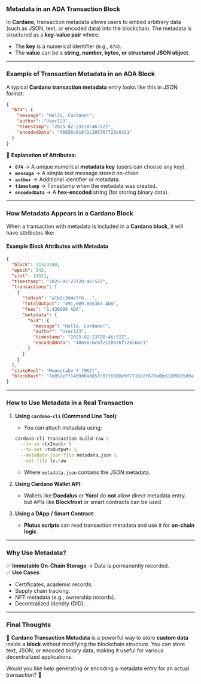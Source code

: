 ### **Metadata in an ADA Transaction Block**
In **Cardano**, transaction metadata allows users to embed arbitrary data (such as JSON, text, or encoded data) into the blockchain. The metadata is structured as a **key-value pair** where:
- The **key** is a numerical identifier (e.g., `674`).
- The **value** can be a **string, number, bytes, or structured JSON object**.

---

### **Example of Transaction Metadata in an ADA Block**
A typical **Cardano transaction metadata** entry looks like this in JSON format:

```json
{
  "674": {
    "message": "Hello, Cardano!",
    "author": "User123",
    "timestamp": "2025-02-23T20:46:52Z",
    "encodedData": "48656c6c6f2c20576f726c6421"
  }
}
```

🔹 **Explanation of Attributes:**
- **`674`** → A unique numerical **metadata key** (users can choose any key).
- **`message`** → A simple text message stored on-chain.
- **`author`** → Additional identifier or metadata.
- **`timestamp`** → Timestamp when the metadata was created.
- **`encodedData`** → A **hex-encoded** string (for storing binary data).

---

### **How Metadata Appears in a Cardano Block**
When a transaction with metadata is included in a **Cardano block**, it will have attributes like:

#### **Example Block Attributes with Metadata**
```json
{
  "block": 11523940,
  "epoch": 542,
  "slot": 14521,
  "timestamp": "2025-02-23T20:46:52Z",
  "transactions": [
    {
      "txHash": "a1b2c3d4e5f6...",
      "totalOutput": "491,009.865363 ADA",
      "fees": "1.436986 ADA",
      "metadata": {
        "674": {
          "message": "Hello, Cardano!",
          "author": "User123",
          "timestamp": "2025-02-23T20:46:52Z",
          "encodedData": "48656c6c6f2c20576f726c6421"
        }
      }
    }
  ],
  "stakePool": "Moonstake 7 [MS7]",
  "blockHash": "7e052e7f146900a0d5fc0716508e9f7718d2f678e8bd2389935d0a1129b6cb0"
}
```

---

### **How to Use Metadata in a Real Transaction**
1. **Using `cardano-cli` (Command Line Tool)**:
   - You can attach metadata using:
   ```sh
   cardano-cli transaction build-raw \
     --tx-in <txInput> \
     --tx-out <txOutput> \
     --metadata-json-file metadata.json \
     --out-file tx.raw
   ```
   - Where `metadata.json` contains the JSON metadata.

2. **Using Cardano Wallet API**:
   - Wallets like **Daedalus** or **Yoroi** do **not** allow direct metadata entry, but APIs like **Blockfrost** or smart contracts can be used.

3. **Using a DApp / Smart Contract**:
   - **Plutus scripts** can read transaction metadata and use it for **on-chain logic**.

---

### **Why Use Metadata?**
✅ **Immutable On-Chain Storage** → Data is permanently recorded.  
✅ **Use Cases**:
   - Certificates, academic records.
   - Supply chain tracking.
   - NFT metadata (e.g., ownership records).
   - Decentralized identity (DID).

---

### **Final Thoughts**
📌 **Cardano Transaction Metadata** is a powerful way to store **custom data** inside a **block** without modifying the blockchain structure. You can store text, JSON, or encoded binary data, making it useful for various decentralized applications.

Would you like help generating or encoding a metadata entry for an actual transaction? 🚀
